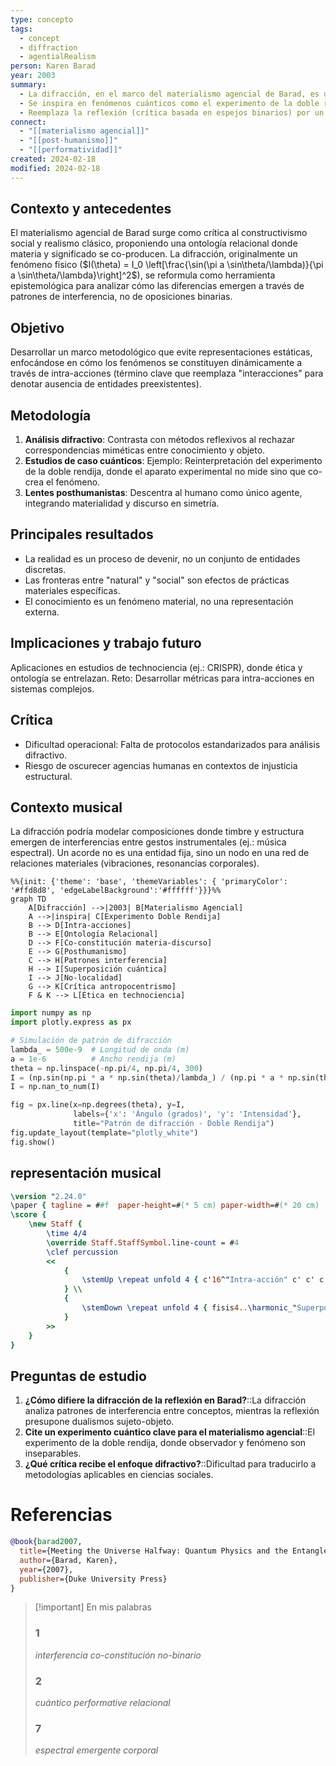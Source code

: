 ```yaml
---
type: concepto
tags:
  - concept
  - diffraction
  - agentialRealism
person: Karen Barad
year: 2003
summary: 
  - La difracción, en el marco del materialismo agencial de Barad, es un método analítico que examina patrones de interferencia entre conceptos, superando el dualismo sujeto-objeto.
  - Se inspira en fenómenos cuánticos como el experimento de la doble rendija, donde patrones de interferencia revelan la inseparabilidad entre observador y fenómeno.
  - Reemplaza la reflexión (crítica basada en espejos binarios) por un enfoque relacional que enfatiza intra-acciones y co-constitución material-discursiva.
connect:
  - "[[materialismo agencial]]"
  - "[[post-humanismo]]"
  - "[[performatividad]]"
created: 2024-02-18
modified: 2024-02-18
---
```


## Contexto y antecedentes  
El materialismo agencial de Barad surge como crítica al constructivismo social y realismo clásico, proponiendo una ontología relacional donde materia y significado se co-producen. La difracción, originalmente un fenómeno físico ($I(\theta) = I_0 \left[\frac{\sin(\pi a \sin\theta/\lambda)}{\pi a \sin\theta/\lambda}\right]^2$), se reformula como herramienta epistemológica para analizar cómo las diferencias emergen a través de patrones de interferencia, no de oposiciones binarias.

## Objetivo  
Desarrollar un marco metodológico que evite representaciones estáticas, enfocándose en cómo los fenómenos se constituyen dinámicamente a través de intra-acciones (término clave que reemplaza "interacciones" para denotar ausencia de entidades preexistentes).

## Metodología  
1. **Análisis difractivo**: Contrasta con métodos reflexivos al rechazar correspondencias miméticas entre conocimiento y objeto.  
2. **Estudios de caso cuánticos**: Ejemplo: Reinterpretación del experimento de la doble rendija, donde el aparato experimental no mide sino que co-crea el fenómeno.  
3. **Lentes posthumanistas**: Descentra al humano como único agente, integrando materialidad y discurso en simetría.  

## Principales resultados  
- La realidad es un proceso de devenir, no un conjunto de entidades discretas.  
- Las fronteras entre "natural" y "social" son efectos de prácticas materiales específicas.  
- El conocimiento es un fenómeno material, no una representación externa.  

## Implicaciones y trabajo futuro  
Aplicaciones en estudios de technociencia (ej.: CRISPR), donde ética y ontología se entrelazan. Reto: Desarrollar métricas para intra-acciones en sistemas complejos.  

## Crítica  
- Dificultad operacional: Falta de protocolos estandarizados para análisis difractivo.  
- Riesgo de oscurecer agencias humanas en contextos de injusticia estructural.  

## Contexto musical  
La difracción podría modelar composiciones donde timbre y estructura emergen de interferencias entre gestos instrumentales (ej.: música espectral). Un acorde no es una entidad fija, sino un nodo en una red de relaciones materiales (vibraciones, resonancias corporales).  

```mermaid
%%{init: {'theme': 'base', 'themeVariables': { 'primaryColor': '#ffd8d8', 'edgeLabelBackground':'#ffffff'}}}%%
graph TD
    A[Difracción] -->|2003| B[Materialismo Agencial]
    A -->|inspira| C[Experimento Doble Rendija]
    B --> D[Intra-acciones]
    B --> E[Ontología Relacional]
    D --> F[Co-constitución materia-discurso]
    E --> G[Posthumanismo]
    C --> H[Patrones interferencia]
    H --> I[Superposición cuántica]
    I --> J[No-localidad]
    G --> K[Crítica antropocentrismo]
    F & K --> L[Ética en technociencia]
```

```python
import numpy as np
import plotly.express as px

# Simulación de patrón de difracción
lambda_ = 500e-9  # Longitud de onda (m)
a = 1e-6          # Ancho rendija (m)
theta = np.linspace(-np.pi/4, np.pi/4, 300)
I = (np.sin(np.pi * a * np.sin(theta)/lambda_) / (np.pi * a * np.sin(theta)/lambda_))**2
I = np.nan_to_num(I)

fig = px.line(x=np.degrees(theta), y=I, 
              labels={'x': 'Ángulo (grados)', 'y': 'Intensidad'},
              title="Patrón de difracción - Doble Rendija")
fig.update_layout(template="plotly_white")
fig.show()
```

## representación musical  
```lilypond
\version "2.24.0"
\paper { tagline = ##f  paper-height=#(* 5 cm) paper-width=#(* 20 cm)  system-count=#1 }
\score {
    \new Staff {
        \time 4/4
        \override Staff.StaffSymbol.line-count = #4
        \clef percussion
        <<
            {
                \stemUp \repeat unfold 4 { c'16^"Intra-acción" c' c' c' }
            } \\
            {
                \stemDown \repeat unfold 4 { fisis4..\harmonic_"Superposición" g16 }
            }
        >>
    }
}
```

## Preguntas de estudio  
1. **¿Cómo difiere la difracción de la reflexión en Barad?**::La difracción analiza patrones de interferencia entre conceptos, mientras la reflexión presupone dualismos sujeto-objeto.  
2. **Cite un experimento cuántico clave para el materialismo agencial**::El experimento de la doble rendija, donde observador y fenómeno son inseparables.  
3. **¿Qué crítica recibe el enfoque difractivo?**::Dificultad para traducirlo a metodologías aplicables en ciencias sociales.  

# Referencias  
```bibtex
@book{barad2007,
  title={Meeting the Universe Halfway: Quantum Physics and the Entanglement of Matter and Meaning},
  author={Barad, Karen},
  year={2007},
  publisher={Duke University Press}
}
```

> [!important] En mis palabras  
> ### 1  
> *interferencia* *co-constitución* *no-binario*  
> ### 2  
> *cuántico* *performative* *relacional*  
> ### 7  
> *espectral* *emergente* *corporal*